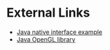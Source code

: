 # External Links

* [Java native interface example](https://www.baeldung.com/jni)
* [Java OpenGL library](https://jogamp.org/jogl/www/)
